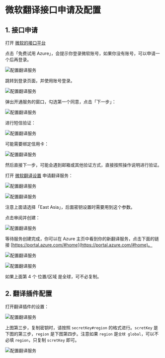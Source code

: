 # 微软翻译接口申请及配置

## 1. 接口申请

打开 [微软的接口平台](https://azure.microsoft.com/zh-cn/pricing/purchase-options/azure-account/?icid=ai-services)

点击「免费试用 Azure」，会提示你登录微软账号，如果你没有账号，可以申请一个后再登录。

![配置翻译服务](../../../assets/images/zotero-plugin-translate/microsoft-1.png)

跳转到登录页面，并使用账号登录。

![配置翻译服务](../../../assets/images/zotero-plugin-translate/microsoft-2.png)

弹出开通服务的窗口，勾选第一个同意，点击「下一步」：

![配置翻译服务](../../../assets/images/zotero-plugin-translate/microsoft-3.png)

进行短信验证：

![配置翻译服务](../../../assets/images/zotero-plugin-translate/microsoft-4.png)

可能需要绑定信用卡：

![配置翻译服务](../../../assets/images/zotero-plugin-translate/microsoft-5.png)

然后直接下一步，可能会遇到邮箱或其他验证方式，直接按照操作说明进行验证。

打开 [微软翻译设置](https://portal.azure.com/#create/Microsoft.CognitiveServicesTextTranslation) 申请翻译服务：

![配置翻译服务](../../../assets/images/zotero-plugin-translate/microsoft-6.png)

![配置翻译服务](../../../assets/images/zotero-plugin-translate/microsoft-7.png)

注意上面请选择「East Asia」，后面密钥设置时需要用到这个参数。

点击审阅并创建：

![配置翻译服务](../../../assets/images/zotero-plugin-translate/microsoft-8.png)

等待服务创建完成，你可以在 Azure 主页中看到你的新翻译服务，点击下面的链接 [https://portal.azure.com/#home](https://portal.azure.com/#home)。

![配置翻译服务](../../../assets/images/zotero-plugin-translate/microsoft-9.png)

![配置翻译服务](../../../assets/images/zotero-plugin-translate/microsoft-10.png)

如果上面第 4 个 位置/区域 是全球，可不必复制。

## 2. 翻译插件配置

打开翻译插件的设置：

![配置翻译服务](../../../assets/images/zotero-plugin-translate/microsoft-11.png)

上图第三步，复制密钥时，请按照 `secretKey#region` 的格式进行。`scretKey` 是下图的第三步，`region` 是下图第四步。注意如果 `region` 是`全球 global`，可以不必填 `region`，只复制 `scretKey` 即可。

![配置翻译服务](../../../assets/images/zotero-plugin-translate/microsoft-12.png)
